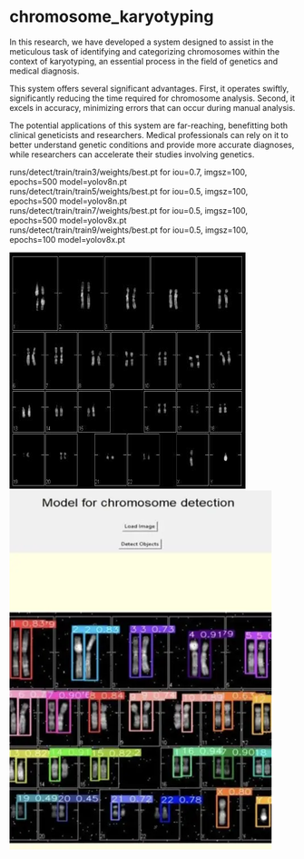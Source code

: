 # chromosome_karyotyping
In this research, we have developed a system designed to assist in the meticulous task of identifying and categorizing chromosomes within the context of karyotyping, an essential process in the field of genetics and medical diagnosis. 

This system offers several significant advantages. First, it operates swiftly, significantly reducing the time required for chromosome analysis. Second, it excels in accuracy, minimizing errors that can occur during manual analysis.

The potential applications of this system are far-reaching, benefitting both clinical geneticists and researchers. Medical professionals can rely on it to better understand genetic conditions and provide more accurate diagnoses, while researchers can accelerate their studies involving genetics.

runs/detect/train/train3/weights/best.pt for iou=0.7, imgsz=100, epochs=500 model=yolov8n.pt  
runs/detect/train/train5/weights/best.pt for iou=0.5, imgsz=100, epochs=500 model=yolov8n.pt  
runs/detect/train/train7/weights/best.pt for iou=0.5, imgsz=100, epochs=500 model=yolov8x.pt  
runs/detect/train/train9/weights/best.pt for iou=0.5, imgsz=100, epochs=100 model=yolov8x.pt 

<img src="https://github.com/akshan-main/chromosome_karyotyping/blob/master/test/images/karyotype-11_bmp_jpg.rf.75f3e9e0274d17fbf5e3140cd64f7aaa.jpg"> 
<img src="https://github.com/akshan-main/chromosome_karyotyping/blob/master/sample_output.jpeg">

